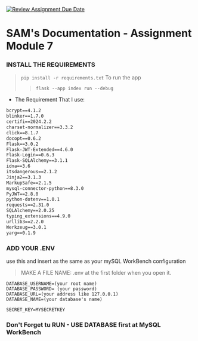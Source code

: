 [![Review Assignment Due Date](https://classroom.github.com/assets/deadline-readme-button-24ddc0f5d75046c5622901739e7c5dd533143b0c8e959d652212380cedb1ea36.svg)](https://classroom.github.com/a/mn6pV4Nk)

# SAM's Documentation - Assignment Module 7

### INSTALL THE REQUIREMENTS

> `pip install -r requirements.txt`
> To run the app
>> `flask --app index run --debug `

- The Requirement That I use:

```reqirement.txt
bcrypt==4.1.2
blinker==1.7.0
certifi==2024.2.2
charset-normalizer==3.3.2
click==8.1.7
docopt==0.6.2
Flask==3.0.2
Flask-JWT-Extended==4.6.0
Flask-Login==0.6.3
Flask-SQLAlchemy==3.1.1
idna==3.6
itsdangerous==2.1.2
Jinja2==3.1.3
MarkupSafe==2.1.5
mysql-connector-python==8.3.0
PyJWT==2.8.0
python-dotenv==1.0.1
requests==2.31.0
SQLAlchemy==2.0.25
typing_extensions==4.9.0
urllib3==2.2.0
Werkzeug==3.0.1
yarg==0.1.9
```

### ADD YOUR .ENV

use this and insert as the same as your mySQL WorkBench configuration
>MAKE A FILE NAME: .env at the first folder when you open it. 
```
DATABASE_USERNAME=(your root name)
DATABASE_PASSWORD= (your password)
DATABASE_URL=(your address like 127.0.0.1)
DATABASE_NAME=(your database's name)

SECRET_KEY=MYSECRETKEY
```

### Don't Forget tu RUN - USE DATABASE first at MySQL WorkBench
